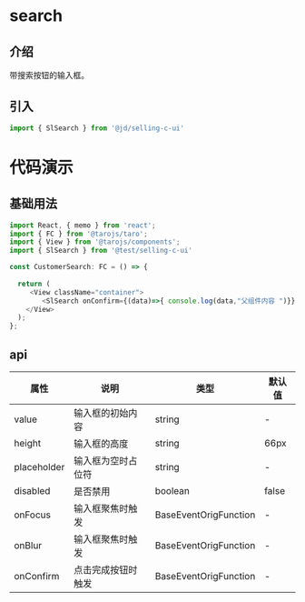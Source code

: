 # search

## 介绍
带搜索按钮的输入框。
## 引入
```js
import { SlSearch } from '@jd/selling-c-ui'
```
# 代码演示
## 基础用法
```js
import React, { memo } from 'react';
import { FC } from '@tarojs/taro';
import { View } from '@tarojs/components';
import { SlSearch } from '@test/selling-c-ui'

const CustomerSearch: FC = () => {
 
  return (
     <View className="container">
        <SlSearch onConfirm={(data)=>{ console.log(data,"父组件内容 ")}} />
    </View>
  );
};
```

## api
|  属性   | 说明  | 类型 | 默认值 |
|  ----  | ----  | ---- | ---- |
| value | 输入框的初始内容 | 	string | - |
| height | 输入框的高度 | 	string | 66px |
| placeholder | 输入框为空时占位符 | 	string | - |
| disabled | 是否禁用 | 	boolean | false |
| onFocus | 输入框聚焦时触发 | BaseEventOrigFunction<inputForceEventDetail> | - |
| onBlur | 输入框聚焦时触发 | BaseEventOrigFunction<inputValueEventDetail>| - |
| onConfirm | 点击完成按钮时触发 | BaseEventOrigFunction<inputValueEventDetail> | - |

